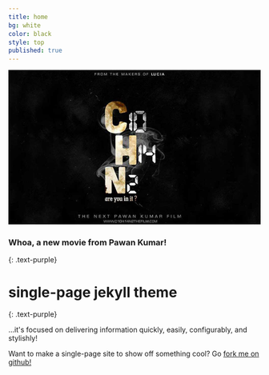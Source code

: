 ```yaml
---
title: home
bg: white
color: black
style: top
published: true
---
```


![](/img/C10H14N2-large-web2.jpg)


### Whoa, a new movie from Pawan Kumar!
{: .text-purple}



# single-page jekyll theme
{: .text-purple}


…it's focused on delivering information quickly, easily, configurably, and stylishly!

Want to make a single-page site to show off something cool? Go [fork me on github!](https://github.com/t413/SinglePaged)



<a href="http://c10h14n2movie.com"><span id="forkongithub"></span></a>
